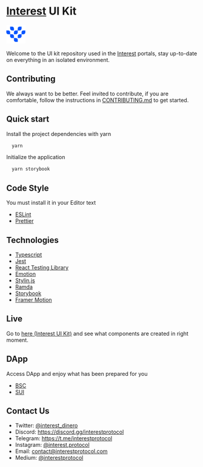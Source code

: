# [Interest](https://www.interestprotocol.com/) UI Kit

<img width="50px" height="50px" src="./public/logo.png" />

Welcome to the UI kit repository used in the [Interest](https://www.interestprotocol.com/) portals, stay up-to-date on everything in an isolated environment.

## Contributing

We always want to be better.
Feel invited to contribute, if you are comfortable, follow the instructions in [CONTRIBUTING.md](./CONTRIBUTING.md) to get started.

## Quick start

Install the project dependencies with yarn

  ```bash
    yarn
  ```

Initialize the application

  ```bash
    yarn storybook
  ```

## Code Style

You must install it in your Editor text

- [ESLint](https://marketplace.visualstudio.com/items?itemName=dbaeumer.vscode-eslint)
- [Prettier](https://marketplace.visualstudio.com/items?itemName=esbenp.prettier-vscode)

## Technologies

- [Typescript](https://typescriptlang.org)
- [Jest](https://jestjs.io/)
- [React Testing Library](https://testing-library.com/)
- [Emotion](https://emotion.sh/docs/introduction)
- [Stylin.js](https://www.npmjs.com/package/@stylin.js/react)
- [Ramda](https://ramdajs.com/)
- [Storybook](https://github.com/storybookjs/storybook/tree/main)
- [Framer Motion](https://www.framer.com/motion/)

## Live

Go to [here (Interest UI Kit)](https://interest-ui.netlify.app/) and see what components are created in right moment.

## DApp

Access DApp and enjoy what has been prepared for you

- [BSC](https://www.interestprotocol.com/dapp/dex)
- [SUI](https://sui.interestprotocol.com/dapp/dex)

## Contact Us

- Twitter: [@interest_dinero](https://twitter.com/interest_dinero)
- Discord: <https://discord.gg/interestprotocol>
- Telegram: <https://t.me/interestprotocol>
- Instagram: [@interest.protocol](https://www.instagram.com/interest.protocol/)
- Email: [contact@interestprotocol.com](mailto:contact@interestprotocol.com)
- Medium: [@interestprotocol](https://medium.com/@interestprotocol)
